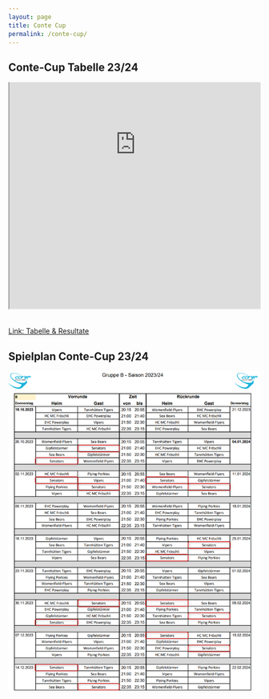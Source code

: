 ```yaml
---
layout: page
title: Conte Cup
permalink: /conte-cup/
---
```

<style>
    .iframeContainer{
        position: relative;
        width: 100%;
        height: 474px;
        overflow: hidden;

    }
    .iframeContent{
        position: absolute;
        top: -206px;
        left: 0px;
        width: 100%;
        height: 656px;
    }

</style>

## Conte-Cup Tabelle 23/24
<div class="iframeContainer"> 
    <iframe src="https://www.conte-hockey-cup.ch/liga-b/tabelle.html" scrolling="no" class="iframeContent"></iframe>
</div>

[Link: Tabelle & Resultate](https://www.conte-hockey-cup.ch/liga-b/tabelle.html)

## Spielplan Conte-Cup 23/24
![Spielplan Conte-Cup 23/24](/assets/images/conte-cup/conte-cup-spielplan2324.png)